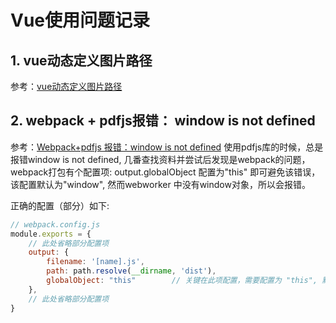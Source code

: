 # Vue使用问题记录

## 1. vue动态定义图片路径
参考：[vue动态定义图片路径](https://www.jianshu.com/p/fab484498e4e)

## 2. webpack + pdfjs报错： window is not defined
参考：[Webpack+pdfjs 报错：window is not defined](https://blog.csdn.net/u010745620/article/details/80953951)
使用pdfjs库的时候，总是报错window is not defined, 几番查找资料并尝试后发现是webpack的问题，webpack打包有个配置项: output.globalObject 配置为"this" 即可避免该错误，该配置默认为"window", 然而webworker 中没有window对象，所以会报错。

正确的配置（部分）如下:
```js
// webpack.config.js
module.exports = {
    // 此处省略部分配置项
    output: {
        filename: '[name].js',
        path: path.resolve(__dirname, 'dist'),
        globalObject: "this"        // 关键在此项配置，需要配置为 "this", 默认为"window"
    },
    // 此处省略部分配置项
}
```